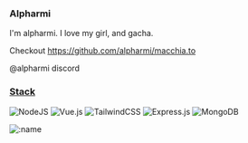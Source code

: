 ### Alpharmi
I'm alpharmi. I love my girl, and gacha.

Checkout https://github.com/alpharmi/macchia.to

@alpharmi discord

### [Stack](https://en.touhouwiki.net/wiki/Stack)

![NodeJS](https://img.shields.io/badge/node.js-6DA55F?style=for-the-badge&logo=node.js&logoColor=white)
![Vue.js](https://img.shields.io/badge/vuejs-%2335495e.svg?style=for-the-badge&logo=vuedotjs&logoColor=%234FC08D)
![TailwindCSS](https://img.shields.io/badge/tailwindcss-%2338B2AC.svg?style=for-the-badge&logo=tailwind-css&logoColor=white)
![Express.js](https://img.shields.io/badge/express.js-%23404d59.svg?style=for-the-badge&logo=express&logoColor=%2361DAFB)
![MongoDB](https://img.shields.io/badge/MongoDB-%234ea94b.svg?style=for-the-badge&logo=mongodb&logoColor=white)

![:name](https://count.getloli.com/@calamari?name=calamari&theme=booru-jaypee&padding=7&offset=0&align=top&scale=1&pixelated=1&darkmode=auto)
